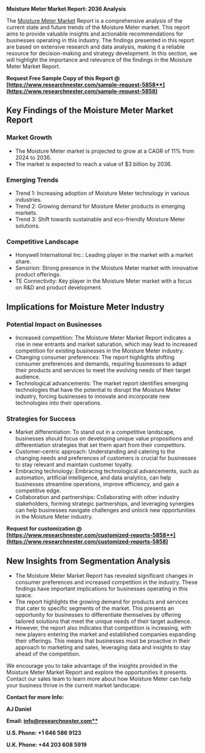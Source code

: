 ﻿**Moisture Meter Market Report: 2036 Analysis**

The [Moisture Meter Market](https://www.researchnester.com/reports/moisture-meter-market/5858) Report is a comprehensive analysis of the current state and future trends of the Moisture Meter market. This report aims to provide valuable insights and actionable recommendations for businesses operating in this industry. The findings presented in this report are based on extensive research and data analysis, making it a reliable resource for decision-making and strategy development. In this section, we will highlight the importance and relevance of the findings in the Moisture Meter Market Report.

**Request Free Sample Copy of this Report @ [https://www.researchnester.com/sample-request-5858**](https://www.researchnester.com/sample-request-5858)**
## **Key Findings of the Moisture Meter Market Report**
### Market Growth
- The Moisture Meter market is projected to grow at a CAGR of 11% from 2024 to 2036.
- The market is expected to reach a value of $3 billion by 2036.
### Emerging Trends
- Trend 1: Increasing adoption of Moisture Meter technology in various industries.
- Trend 2: Growing demand for Moisture Meter products in emerging markets.
- Trend 3: Shift towards sustainable and eco-friendly Moisture Meter solutions.
### Competitive Landscape
- Honywell International Inc.: Leading player in the market with a market share.
- Sensirion: Strong presence in the Moisture Meter market with innovative product offerings.
- TE Connectivity: Key player in the Moisture Meter market with a focus on R&D and product development.
##
## **Implications for Moisture Meter Industry**
### Potential Impact on Businesses
- Increased competition: The Moisture Meter Market Report indicates a rise in new entrants and market saturation, which may lead to increased competition for existing businesses in the Moisture Meter industry.
- Changing consumer preferences: The report highlights shifting consumer preferences and demands, requiring businesses to adapt their products and services to meet the evolving needs of their target audience.
- Technological advancements: The market report identifies emerging technologies that have the potential to disrupt the Moisture Meter industry, forcing businesses to innovate and incorporate new technologies into their operations.
### Strategies for Success
- Market differentiation: To stand out in a competitive landscape, businesses should focus on developing unique value propositions and differentiation strategies that set them apart from their competitors.
- Customer-centric approach: Understanding and catering to the changing needs and preferences of customers is crucial for businesses to stay relevant and maintain customer loyalty.
- Embracing technology: Embracing technological advancements, such as automation, artificial intelligence, and data analytics, can help businesses streamline operations, improve efficiency, and gain a competitive edge.
- Collaboration and partnerships: Collaborating with other industry stakeholders, forming strategic partnerships, and leveraging synergies can help businesses navigate challenges and unlock new opportunities in the Moisture Meter industry.

**Request for customization @ [https://www.researchnester.com/customized-reports-5858**](https://www.researchnester.com/customized-reports-5858)**
## **New Insights from Segmentation Analysis**
- The Moisture Meter Market Report has revealed significant changes in consumer preferences and increased competition in the industry. These findings have important implications for businesses operating in this space.
- The report highlights the growing demand for products and services that cater to specific segments of the market. This presents an opportunity for businesses to differentiate themselves by offering tailored solutions that meet the unique needs of their target audience.
- However, the report also indicates that competition is increasing, with new players entering the market and established companies expanding their offerings. This means that businesses must be proactive in their approach to marketing and sales, leveraging data and insights to stay ahead of the competition.

We encourage you to take advantage of the insights provided in the Moisture Meter Market Report and explore the opportunities it presents. Contact our sales team to learn more about how Moisture Meter can help your business thrive in the current market landscape.

**Contact for more Info:**

**AJ Daniel**

**Email: [info@researchnester.com**](mailto:info@researchnester.com)**

**U.S. Phone: +1 646 586 9123** 

**U.K. Phone: +44 203 608 5919**

